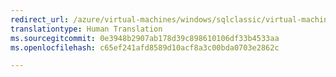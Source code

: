 ```yaml
---
redirect_url: /azure/virtual-machines/windows/sqlclassic/virtual-machines-windows-classic-sql-automated-backup
translationtype: Human Translation
ms.sourcegitcommit: 0e3948b2907ab178d39c898610106df33b4533aa
ms.openlocfilehash: c65ef241afd8589d10acf8a3c00bda0703e2862c

---
```



<!--HONumber=Jan17_HO2-->


